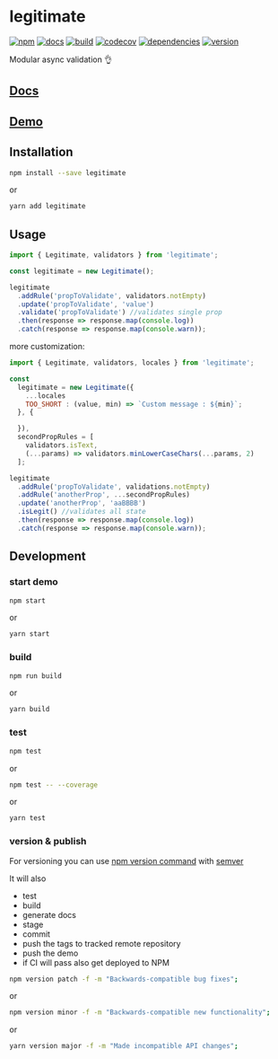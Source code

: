 # legitimate

[![npm][npm-image]][npm-url]
[![docs][docs-image]][docs-url]
[![build][travis-image]][travis-url]
[![codecov][codecov-image]][codecov-url]
[![dependencies][david-image]][david-url]
[![version][tag-image]][tag-url]

Modular async validation 👌

## [Docs](https://jacopkane.github.io/legitimate/docs "Docs")

## [Demo](https://jacopkane.github.io/legitimate/ "Demo")

## Installation

```bash
npm install --save legitimate
```
or
```bash
yarn add legitimate
```

## Usage

```javascript
import { Legitimate, validators } from 'legitimate';

const legitimate = new Legitimate();

legitimate
  .addRule('propToValidate', validators.notEmpty)
  .update('propToValidate', 'value')
  .validate('propToValidate') //validates single prop
  .then(response => response.map(console.log))
  .catch(response => response.map(console.warn));
```

more customization:

```javascript
import { Legitimate, validators, locales } from 'legitimate';

const
  legitimate = new Legitimate({
    ...locales
    TOO_SHORT : (value, min) => `Custom message : ${min}`;
  }, {

  }),
  secondPropRules = [
    validators.isText,
    (...params) => validators.minLowerCaseChars(...params, 2)
  ];

legitimate
  .addRule('propToValidate', validations.notEmpty)
  .addRule('anotherProp', ...secondPropRules)
  .update('anotherProp', 'aaBBBB')
  .isLegit() //validates all state
  .then(response => response.map(console.log))
  .catch(response => response.map(console.warn));
```



## Development

### start demo
```bash
npm start
```
or
```bash
yarn start
```

### build
```bash
npm run build
```
or
```bash
yarn build
```

### test
```bash
npm test
```
or
```bash
npm test -- --coverage
```
or
```bash
yarn test
```

### version & publish
For versioning you can use [npm version command](https://docs.npmjs.com/cli/version) with [semver](http://semver.org/)

It will also
- test
- build
- generate docs
- stage
- commit
- push the tags to tracked remote repository
- push the demo
- if CI will pass also get deployed to NPM

```bash
npm version patch -f -m "Backwards-compatible bug fixes";
```
or
```bash
npm version minor -f -m "Backwards-compatible new functionality";
```
or
```bash
yarn version major -f -m "Made incompatible API changes";
```

[docs-image]: https://doc.esdoc.org/github.com/JacopKane/legitimate/badge.svg
[docs-url]: https://jacopkane.github.io/legitimate/docs/
[npm-image]: https://img.shields.io/npm/v/legitimate.svg
[npm-url]:https://www.npmjs.org/package/legitimate
[codecov-image]: https://codecov.io/gh/jacopkane/legitimate/branch/master/graph/badge.svg
[codecov-url]: https://codecov.io/gh/jacopkane/legitimate
[travis-url]: https://travis-ci.org/JacopKane/legitimate
[travis-image]: https://travis-ci.org/JacopKane/legitimate.svg?branch=master
[david-url]: https://david-dm.org/jacopkane/legitimate?type=dev
[david-image]: https://david-dm.org/jacopkane/legitimate/dev-status.svg
[tag-image]: https://img.shields.io/github/tag/jacopkane/legitimate.svg
[tag-url]: https://github.com/jacopkane/legitimate/tags

